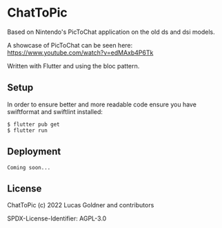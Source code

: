 # ChatToPic

Based on Nintendo's PicToChat application on the old ds and dsi models.

A showcase of PicToChat can be seen here: https://www.youtube.com/watch?v=edMAxb4P6Tk

Written with Flutter and using the bloc pattern.

## Setup

In order to ensure better and more readable code ensure you have swiftformat and swiftlint installed:

```
$ flutter pub get
$ flutter run
```

## Deployment

```
Coming soon...
```

## License

ChatToPic (c) 2022 Lucas Goldner and contributors

SPDX-License-Identifier: AGPL-3.0
